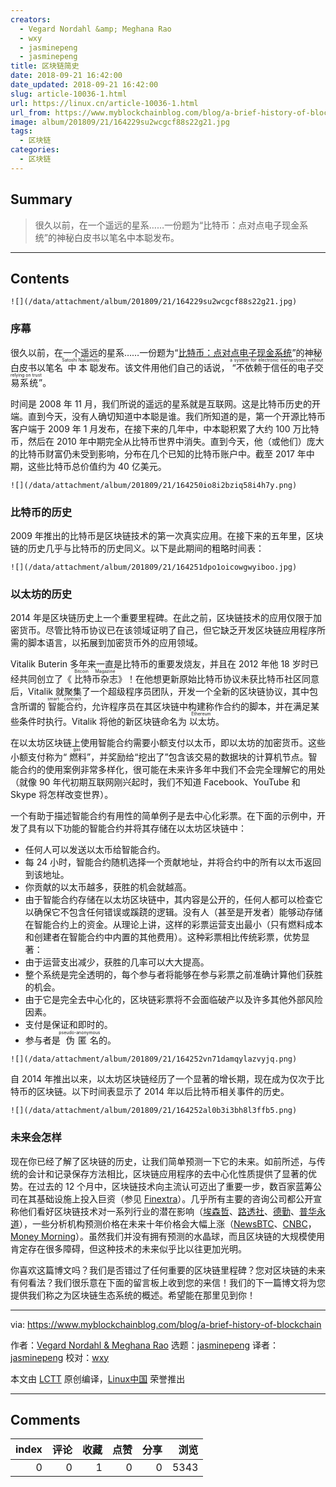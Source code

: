 ```yaml
---
creators:
  - Vegard Nordahl &amp; Meghana Rao
  - wxy
  - jasminepeng
  - jasminepeng
title: 区块链简史
date: 2018-09-21 16:42:00
date_updated: 2018-09-21 16:42:00
slug: article-10036-1.html
url: https://linux.cn/article-10036-1.html
url_from: https://www.myblockchainblog.com/blog/a-brief-history-of-blockchain
image: album/201809/21/164229su2wcgcf88s22g21.jpg
tags:
  - 区块链
categories:
  - 区块链
---
```


## Summary

> 很久以前，在一个遥远的星系……一份题为“比特币：点对点电子现金系统”的神秘白皮书以笔名中本聪发布。

***

<!-- more -->

## Contents

`![](/data/attachment/album/201809/21/164229su2wcgcf88s22g21.jpg)`

### 序幕

很久以前，在一个遥远的星系……一份题为“[比特币：点对点电子现金系统](http://bitcoin.org/bitcoin.pdf)”的神秘白皮书以笔名<ruby> 中本聪 <rt>  Satoshi Nakamoto </rt></ruby>发布。该文件用他们自己的话说，<ruby> “不依赖于信任的电子交易系统” <rt>  a system for electronic transactions without relying on trust  <br/> </rt></ruby>。

时间是 2008 年 11 月，我们所说的遥远的星系就是互联网。这是比特币历史的开端。直到今天，没有人确切知道中本聪是谁。我们所知道的是，第一个开源比特币客户端于 2009 年 1 月发布，在接下来的几年中，中本聪积累了大约 100 万比特币，然后在 2010 年中期完全从比特币世界中消失。直到今天，他（或他们）庞大的比特币财富仍未受到影响，分布在几个已知的比特币账户中。截至 2017 年中期，这些比特币总价值约为 40 亿美元。

`![](/data/attachment/album/201809/21/164250io8i2bziq58i4h7y.png)`

### 比特币的历史

2009 年推出的比特币是区块链技术的第一次真实应用。在接下来的五年里，区块链的历史几乎与比特币的历史同义。以下是此期间的粗略时间表：

`![](/data/attachment/album/201809/21/164251dpo1oicowgwyiboo.jpg)`

### 以太坊的历史

2014 年是区块链历史上一个重要里程碑。在此之前，区块链技术的应用仅限于加密货币。尽管比特币协议已在该领域证明了自己，但它缺乏开发区块链应用程序所需的脚本语言，以拓展到加密货币外的应用领域。

Vitalik Buterin 多年来一直是比特币的重要发烧友，并且在 2012 年他 18 岁时已经共同创立了《<ruby> 比特币杂志 <rt>  Bitcoin Magazine </rt></ruby>》！在他想更新原始比特币协议未获比特币社区同意后，Vitalik 就聚集了一个超级程序员团队，开发一个全新的区块链协议，其中包含所谓的<ruby> 智能合约 <rt>  smart contract </rt></ruby>，允许程序员在其区块链中构建称作合约的脚本，并在满足某些条件时执行。Vitalik 将他的新区块链命名为<ruby> 以太坊 <rt>  Ethereum </rt></ruby>。

在以太坊区块链上使用智能合约需要小额支付以太币，即以太坊的加密货币。这些小额支付称为“<ruby> 燃料 <rt>  gas </rt></ruby>”，并奖励给“挖出了”包含该交易的数据块的计算机节点。智能合约的使用案例非常多样化，很可能在未来许多年中我们不会完全理解它的用处（就像 90 年代初期互联网刚兴起时，我们不知道 Facebook、YouTube 和 Skype 将怎样改变世界）。

一个有助于描述智能合约有用性的简单例子是去中心化彩票。在下面的示例中，开发了具有以下功能的智能合约并将其存储在以太坊区块链中：

* 任何人可以发送以太币给智能合约。
* 每 24 小时，智能合约随机选择一个贡献地址，并将合约中的所有以太币返回到该地址。
* 你贡献的以太币越多，获胜的机会就越高。
* 由于智能合约存储在以太坊区块链中，其内容是公开的，任何人都可以检查它以确保它不包含任何错误或蹊跷的逻辑。没有人（甚至是开发者）能够动存储在智能合约上的资金。从理论上讲，这样的彩票运营支出最小（只有燃料成本和创建者在智能合约中内置的其他费用）。这种彩票相比传统彩票，优势显著：
* 由于运营支出减少，获胜的几率可以大大提高。
* 整个系统是完全透明的，每个参与者将能够在参与彩票之前准确计算他们获胜的机会。
* 由于它是完全去中心化的，区块链彩票将不会面临破产以及许多其他外部风险因素。
* 支付是保证和即时的。
* 参与者是<ruby> 伪匿名 <rt>  pseudo-anonymous </rt></ruby>的。

`![](/data/attachment/album/201809/21/164252vn71damqylazvyjq.png)`

自 2014 年推出以来，以太坊区块链经历了一个显著的增长期，现在成为仅次于比特币的区块链。以下时间表显示了 2014 年以后比特币相关事件的历史。

`![](/data/attachment/album/201809/21/164252al0b3i3bh8l3ffb5.png)`

### 未来会怎样

现在你已经了解了区块链的历史，让我们简单预测一下它的未来。如前所述，与传统的会计和记录保存方法相比，区块链应用程序的去中心化性质提供了显著的优势。在过去的 12 个月中，区块链技术向主流认可迈出了重要一步，数百家蓝筹公司在其基础设施上投入巨资（参见 [Finextra](https://www.finextra.com/newsarticle/29093/2016-wall-street-blockchain-investment-to-top-1bn)）。几乎所有主要的咨询公司都公开宣称他们看好区块链技术对一系列行业的潜在影响（[埃森哲](https://www.accenture.com/us-en/insight-perspectives-capital-markets-blockchain-future)、[路透社](http://www.reuters.com/article/us-banks-blockchain-accenture-idUSKBN1511OU)、[德勤](https://www2.deloitte.com/global/en/pages/financial-services/articles/gfsi-disruptive-innovation-blockchain.html)、[普华永道](http://www.pwc.com/us/en/energy-mining/exploring-the-disruptive-potential-of-decentralized-storage-and-peer-to-peer-transactions-in-the-energy-industry.html)），一些分析机构预测价格在未来十年价格会大幅上涨（[NewsBTC](http://www.newsbtc.com/2017/07/06/bitcoin-price-positive-future/)、[CNBC](http://www.cnbc.com/2017/05/31/bitcoin-price-forecast-hit-100000-in-10-years.html)，[Money Morning](https://moneymorning.com/2017/06/15/why-a-bitcoin-price-prediction-of-1-million-isnt-crazy/)）。虽然我们并没有拥有预测的水晶球，而且区块链的大规模使用肯定存在很多障碍，但这种技术的未来似乎比以往更加光明。

你喜欢这篇博文吗？我们是否错过了任何重要的区块链里程碑？您对区块链的未来有何看法？我们很乐意在下面的留言板上收到您的来信！我们的下一篇博文将为您提供我们称之为区块链生态系统的概述。希望能在那里见到你！

---

via: <https://www.myblockchainblog.com/blog/a-brief-history-of-blockchain>

作者：[Vegard Nordahl & Meghana Rao](https://www.myblockchainblog.com/?author=57ca44c0bebafb5698fc5e7d) 选题：[jasminepeng](https://github.com/jasminepeng) 译者：[jasminepeng](https://github.com/jasminepeng) 校对：[wxy](https://github.com/wxy)

本文由 [LCTT](https://github.com/LCTT/TranslateProject) 原创编译，[Linux中国](https://linux.cn/article-9986-1.html) 荣誉推出

***

## Comments


|   index |   评论 |   收藏 |   点赞 |   分享 |   浏览 |
|--------:|-------:|-------:|-------:|-------:|-------:|
|       0 |      0 |      1 |      0 |      0 |   5343 |
